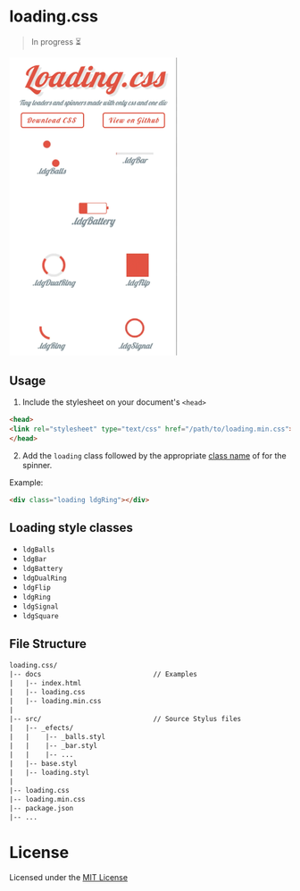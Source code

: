 # loading.css

>  In progress :hourglass_flowing_sand:

<img src="preview-loading-css.gif" width="300px"/>

## Usage

1. Include the stylesheet on your document's `<head>`

```html
<head>
<link rel="stylesheet" type="text/css" href="/path/to/loading.min.css">
</head>
```

2. Add the `loading` class followed by the appropriate [class name](#loading-style-classes) of  for the spinner.

Example:
```html
<div class="loading ldgRing"></div>
````
## Loading style classes

- `ldgBalls`
- `ldgBar`
- `ldgBattery`
- `ldgDualRing`
- `ldgFlip`
- `ldgRing`
- `ldgSignal`
- `ldgSquare`


## File Structure

```
loading.css/
|-- docs                            // Examples
|   |-- index.html
|   |-- loading.css
|   |-- loading.min.css
|
|-- src/                            // Source Stylus files
|   |-- _efects/
|   |    |-- _balls.styl
|   |    |-- _bar.styl
|   |    |-- ...
|   |-- base.styl
|   |-- loading.styl
|
|-- loading.css
|-- loading.min.css
|-- package.json
|-- ...
````

# License

Licensed under the [MIT License](LICENSE)
